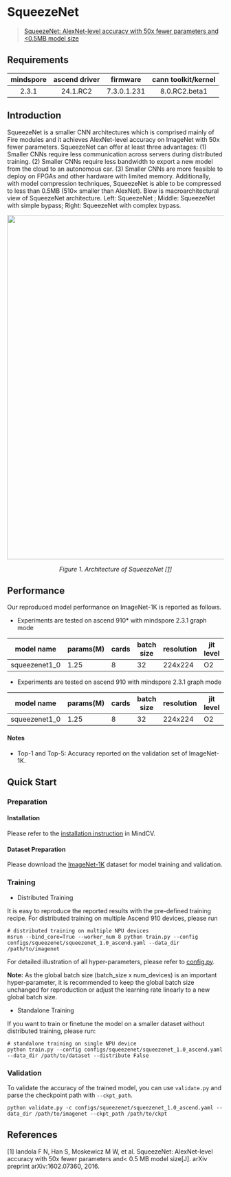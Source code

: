 # SqueezeNet

> [SqueezeNet: AlexNet-level accuracy with 50x fewer parameters and <0.5MB model size](https://arxiv.org/abs/1602.07360)

## Requirements
| mindspore | ascend driver |  firmware   | cann toolkit/kernel |
| :-------: | :-----------: | :---------: | :-----------------: |
|   2.3.1   |   24.1.RC2    | 7.3.0.1.231 |    8.0.RC2.beta1    |

## Introduction

SqueezeNet is a smaller CNN architectures which is comprised mainly of Fire modules and it achieves AlexNet-level
accuracy on ImageNet with 50x fewer parameters. SqueezeNet can offer at least three advantages: (1) Smaller CNNs require
less communication across servers during distributed training. (2) Smaller CNNs require less bandwidth to export a new
model from the cloud to an autonomous car. (3) Smaller CNNs are more feasible to deploy on FPGAs and other hardware with
limited memory. Additionally, with model compression techniques, SqueezeNet is able to be compressed to less than
0.5MB (510× smaller than AlexNet). Blow is macroarchitectural view of SqueezeNet architecture. Left: SqueezeNet ;
Middle: SqueezeNet with simple bypass; Right: SqueezeNet with complex bypass.

<p align="center">
  <img src="https://user-images.githubusercontent.com/8156835/210043440-5218ae6d-54ed-4d1e-a4ff-335d4a2baaa5.png" width=800 />
</p>
<p align="center">
  <em>Figure 1. Architecture of SqueezeNet [<a href="#references">1</a>] </em>
</p>

## Performance

Our reproduced model performance on ImageNet-1K is reported as follows.

- Experiments are tested on ascend 910* with mindspore 2.3.1 graph mode

<div align="center">


| model name    | params(M) | cards | batch size | resolution | jit level | graph compile | ms/step | img/s    | acc@top1 | acc@top5 | recipe                                                                                                  | weight                                                                                                        |
| ------------- | --------- | ----- | ---------- | ---------- | --------- |---------------| ------- | -------- | -------- | -------- | ------------------------------------------------------------------------------------------------------- | ------------------------------------------------------------------------------------------------------------- |
| squeezenet1_0 | 1.25      | 8     | 32         | 224x224    | O2        | 64s           | 23.48   | 10902.90 | 58.75    | 80.76    | [yaml](https://github.com/mindspore-lab/mindcv/blob/main/configs/squeezenet/squeezenet_1.0_ascend.yaml) | [weights](https://download-mindspore.osinfra.cn/toolkits/mindcv/squeezenet/squeezenet1_0-24010b28-910v2.ckpt) |

</div>

- Experiments are tested on ascend 910 with mindspore 2.3.1 graph mode

<div align="center">


| model name    | params(M) | cards | batch size | resolution | jit level | graph compile | ms/step | img/s    | acc@top1 | acc@top5 | recipe                                                                                                  | weight                                                                                          |
| ------------- | --------- | ----- | ---------- | ---------- | --------- | ------------- | ------- | -------- | -------- | -------- | ------------------------------------------------------------------------------------------------------- | ----------------------------------------------------------------------------------------------- |
| squeezenet1_0 | 1.25      | 8     | 32         | 224x224    | O2        | 45s           | 22.36   | 11449.02 | 58.67    | 80.61    | [yaml](https://github.com/mindspore-lab/mindcv/blob/main/configs/squeezenet/squeezenet_1.0_ascend.yaml) | [weights](https://download.mindspore.cn/toolkits/mindcv/squeezenet/squeezenet1_0-eb911778.ckpt) |

</div>

#### Notes

- Top-1 and Top-5: Accuracy reported on the validation set of ImageNet-1K.

## Quick Start

### Preparation

#### Installation

Please refer to the [installation instruction](https://mindspore-lab.github.io/mindcv/installation/) in MindCV.

#### Dataset Preparation

Please download the [ImageNet-1K](https://www.image-net.org/challenges/LSVRC/2012/index.php) dataset for model training
and validation.

### Training

<!--- Guideline: Avoid using shell script in the command line. Python script preferred. -->

* Distributed Training

It is easy to reproduce the reported results with the pre-defined training recipe. For distributed training on multiple
Ascend 910 devices, please run

```shell
# distributed training on multiple NPU devices
msrun --bind_core=True --worker_num 8 python train.py --config configs/squeezenet/squeezenet_1.0_ascend.yaml --data_dir /path/to/imagenet
```


For detailed illustration of all hyper-parameters, please refer
to [config.py](https://github.com/mindspore-lab/mindcv/blob/main/config.py).

**Note:**  As the global batch size  (batch_size x num_devices) is an important hyper-parameter, it is recommended to
keep the global batch size unchanged for reproduction or adjust the learning rate linearly to a new global batch size.

* Standalone Training

If you want to train or finetune the model on a smaller dataset without distributed training, please run:

```shell
# standalone training on single NPU device
python train.py --config configs/squeezenet/squeezenet_1.0_ascend.yaml --data_dir /path/to/dataset --distribute False
```

### Validation

To validate the accuracy of the trained model, you can use `validate.py` and parse the checkpoint path
with `--ckpt_path`.

```
python validate.py -c configs/squeezenet/squeezenet_1.0_ascend.yaml --data_dir /path/to/imagenet --ckpt_path /path/to/ckpt
```


## References

<!--- Guideline: Citation format GB/T 7714 is suggested. -->
[1] Iandola F N, Han S, Moskewicz M W, et al. SqueezeNet: AlexNet-level accuracy with 50x fewer parameters and< 0.5 MB
model size[J]. arXiv preprint arXiv:1602.07360, 2016.

